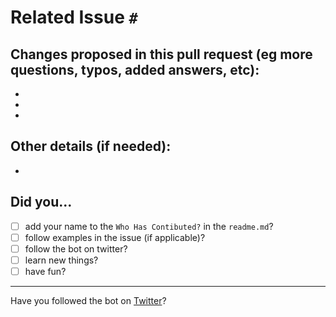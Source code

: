 # Related Issue `#  `

## Changes proposed in this pull request (eg more questions, typos, added answers, etc):
-
-
-

## Other details (if needed):

-

## Did you...
- [ ] add your name to the `Who Has Contibuted?` in the `readme.md`?
- [ ] follow examples in the issue (if applicable)?
- [ ] follow the bot on twitter?
- [ ] learn new things?
- [ ] have fun?

---
Have you followed the bot on [Twitter](www.twitter.com/CodeQBot)? 
